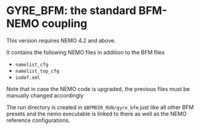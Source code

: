 # GYRE_BFM: the standard BFM-NEMO coupling

This version requires NEMO 4.2  and above.

It contains the following NEMO files in addition to the BFM files
- `namelist_cfg`
- `namelist_top_cfg`
- `iodef.xml`

Note that in case the NEMO code is upgraded, the previous files
must be manually changed accordingly

The run directory is created in `$BFMDIR_RUN/gyre_bfm` just like all other
BFM presets and the nemo executable is linked to there as well as
the NEMO reference configurations.

